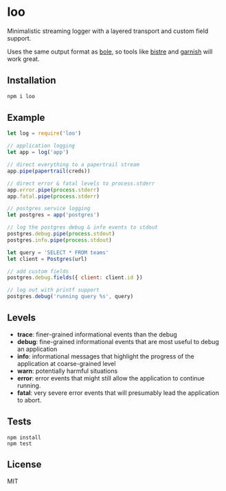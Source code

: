 
# loo

  Minimalistic streaming logger with a layered transport and custom field support.

  Uses the same output format as [bole](https://github.com/rvagg/bole), so tools like [bistre](https://github.com/hughsk/bistre) and [garnish](https://github.com/mattdesl/garnish) will work great.

## Installation

```bash
npm i loo
```

## Example

```js
let log = require('loo')

// application logging
let app = log('app')

// direct everything to a papertrail stream
app.pipe(papertrail(creds))

// direct error & fatal levels to process.stderr
app.error.pipe(process.stderr)
app.fatal.pipe(process.stderr)

// postgres service logging
let postgres = app('postgres')

// log the postgres debug & info events to stdout
postgres.debug.pipe(process.stdout)
postgres.info.pipe(process.stdout)

let query = 'SELECT * FROM teams'
let client = Postgres(url)

// add custom fields
postgres.debug.fields({ client: client.id })

// log out with printf support
postgres.debug('running query %s', query)
```

## Levels

- **trace**: finer-grained informational events than the debug
- **debug**: fine-grained informational events that are most useful to debug an application
- **info**: informational messages that highlight the progress of the application at coarse-grained level
- **warn**: potentially harmful situations
- **error**: error events that might still allow the application to continue running.
- **fatal**: very severe error events that will presumably lead the application to abort.

## Tests

```
npm install
npm test
```

## License

MIT
